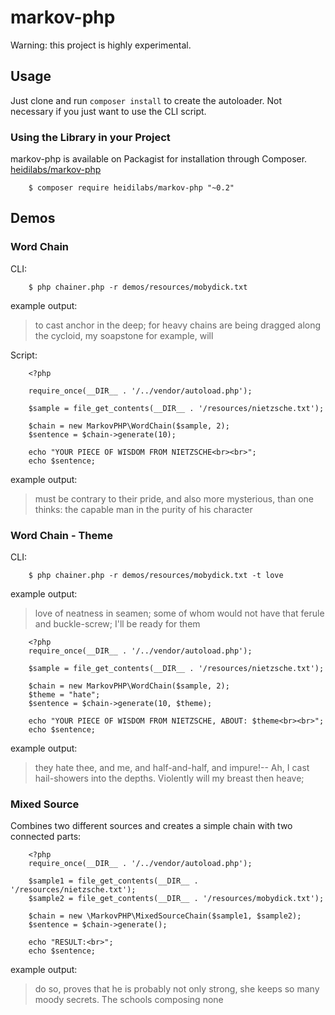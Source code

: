 markov-php
==========

Warning: this project is highly experimental.

## Usage

Just clone and run `composer install` to create the autoloader. Not necessary if you just want to use the CLI script.

### Using the Library in your Project
markov-php is available on Packagist for installation through Composer. [heidilabs/markov-php](https://packagist.org/packages/heidilabs/markov-php)

        $ composer require heidilabs/markov-php "~0.2"

## Demos

### Word Chain

CLI:
        
        $ php chainer.php -r demos/resources/mobydick.txt

example output:
> to cast anchor in the deep; for heavy chains are being dragged along the cycloid, my soapstone for example, will


Script:

        <?php
             
        require_once(__DIR__ . '/../vendor/autoload.php');
        
        $sample = file_get_contents(__DIR__ . '/resources/nietzsche.txt');
        
        $chain = new MarkovPHP\WordChain($sample, 2);
        $sentence = $chain->generate(10);
        
        echo "YOUR PIECE OF WISDOM FROM NIETZSCHE<br><br>";
        echo $sentence;
        
example output:
> must be contrary to their pride, and also more mysterious, than one thinks: the capable man in the purity of his character

### Word Chain - Theme

CLI:
        
        $ php chainer.php -r demos/resources/mobydick.txt -t love
     
example output:
> love of neatness in seamen; some of whom would not have that ferule and buckle-screw; I'll be ready for them

        <?php
        require_once(__DIR__ . '/../vendor/autoload.php');
        
        $sample = file_get_contents(__DIR__ . '/resources/nietzsche.txt');
        
        $chain = new MarkovPHP\WordChain($sample, 2);
        $theme = "hate";
        $sentence = $chain->generate(10, $theme);
        
        echo "YOUR PIECE OF WISDOM FROM NIETZSCHE, ABOUT: $theme<br><br>";
        echo $sentence;

example output:
> they hate thee, and me, and half-and-half, and impure!-- Ah, I cast hail-showers into the depths. Violently will my breast then heave;

### Mixed Source

Combines two different sources and creates a simple chain with two connected parts:

        <?php
        require_once(__DIR__ . '/../vendor/autoload.php');
        
        $sample1 = file_get_contents(__DIR__ . '/resources/nietzsche.txt');
        $sample2 = file_get_contents(__DIR__ . '/resources/mobydick.txt');
        
        $chain = new \MarkovPHP\MixedSourceChain($sample1, $sample2);
        $sentence = $chain->generate();
        
        echo "RESULT:<br>";
        echo $sentence;
        
example output:
> do so, proves that he is probably not only strong, she keeps so many moody secrets. The schools composing none

